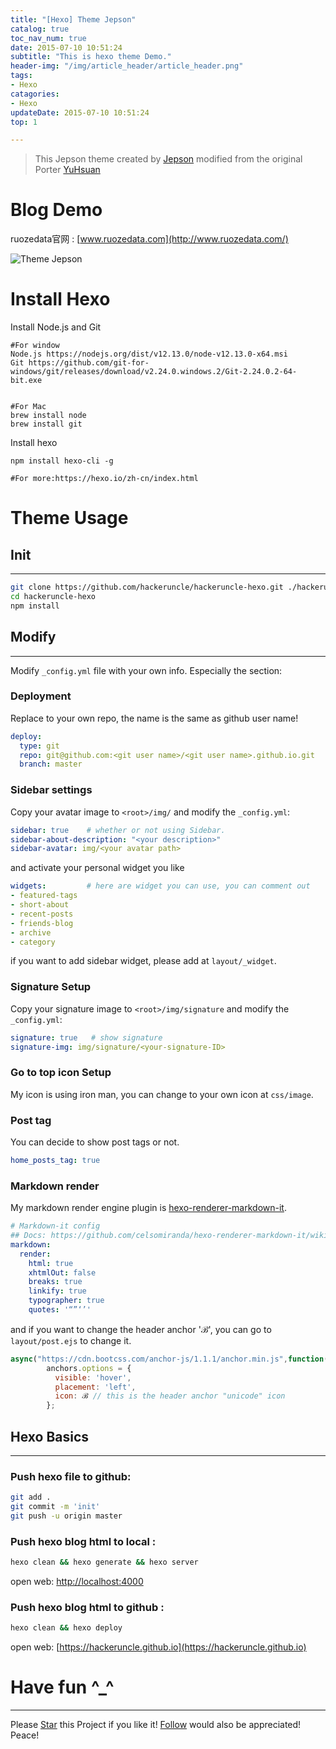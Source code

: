 ```yaml
---
title: "[Hexo] Theme Jepson"
catalog: true
toc_nav_num: true
date: 2015-07-10 10:51:24
subtitle: "This is hexo theme Demo."
header-img: "/img/article_header/article_header.png"
tags:
- Hexo
catagories:
- Hexo
updateDate: 2015-07-10 10:51:24
top: 1

---
```

> This Jepson theme created by [Jepson](http://www.ruozedata.com/) modified from the original Porter [YuHsuan](https://github.com/YenYuHsuan/hexo-theme-beantech)

# Blog Demo

ruozedata官网 : [www.ruozedata.com](http://www.ruozedata.com/)

![Theme Jepson](/img/article/ruozedata.png)

# Install Hexo

Install Node.js  and Git

```
#For window
Node.js https://nodejs.org/dist/v12.13.0/node-v12.13.0-x64.msi
Git https://github.com/git-for-windows/git/releases/download/v2.24.0.windows.2/Git-2.24.0.2-64-bit.exe


#For Mac
brew install node
brew install git
```

Install hexo

```shell
npm install hexo-cli -g

#For more:https://hexo.io/zh-cn/index.html
```

# Theme Usage

## Init

---
```bash
git clone https://github.com/hackeruncle/hackeruncle-hexo.git ./hackeruncle-hexo
cd hackeruncle-hexo
npm install
```

## Modify
---
Modify `_config.yml` file with your own info.
Especially the section:
### Deployment
Replace to your own repo, the name is the same as github user name!
```yml
deploy:
  type: git
  repo: git@github.com:<git user name>/<git user name>.github.io.git
  branch: master
```

### Sidebar settings
Copy your avatar image to `<root>/img/` and modify the `_config.yml`:
```yml
sidebar: true    # whether or not using Sidebar.
sidebar-about-description: "<your description>"
sidebar-avatar: img/<your avatar path>
```
and activate your personal widget you like
```yml
widgets:         # here are widget you can use, you can comment out
- featured-tags
- short-about
- recent-posts
- friends-blog
- archive
- category
```
if you want to add sidebar widget, please add at `layout/_widget`.
### Signature Setup
Copy your signature image to `<root>/img/signature` and modify the `_config.yml`:
```yml
signature: true   # show signature
signature-img: img/signature/<your-signature-ID>
```
### Go to top icon Setup
My icon is using iron man, you can change to your own icon at `css/image`.

### Post tag
You can decide to show post tags or not.
```yml
home_posts_tag: true
```

### Markdown render
My markdown render engine plugin is [hexo-renderer-markdown-it](https://github.com/celsomiranda/hexo-renderer-markdown-it).
```yml
# Markdown-it config
## Docs: https://github.com/celsomiranda/hexo-renderer-markdown-it/wiki
markdown:
  render:
    html: true
    xhtmlOut: false
    breaks: true
    linkify: true
    typographer: true
    quotes: '“”‘’'
```
and if you want to change the header anchor 'ℬ', you can go to `layout/post.ejs` to change it.
```javascript
async("https://cdn.bootcss.com/anchor-js/1.1.1/anchor.min.js",function(){
        anchors.options = {
          visible: 'hover',
          placement: 'left',
          icon: ℬ // this is the header anchor "unicode" icon
        };
```

## Hexo Basics
---
### Push hexo file to github:
```bash
git add .
git commit -m 'init'
git push -u origin master
```

### Push hexo blog html to local : 
```bash
hexo clean && hexo generate && hexo server
```
open web: [http://localhost:4000](http://localhost:4000)

### Push hexo blog html to github :
```bash
hexo clean && hexo deploy
```
open web: [https://hackeruncle.github.io](https://hackeruncle.github.io)

# Have fun ^_^ 
---
<!-- Place this tag in your head or just before your close body tag. -->
<script async defer src="https://buttons.github.io/buttons.js"></script>
<!-- Place this tag where you want the button to render. -->

Please <a class="github-button" href="https://github.com/hackeruncle/hackeruncle-hexo" data-icon="octicon-star" aria-label="Star Jepson/hackeruncle-hexo on GitHub">Star</a> this Project if you like it! <a class="github-button" href="https://github.com/hackeruncle" aria-label="Follow @Jepson on GitHub">Follow</a> would also be appreciated!
Peace!
